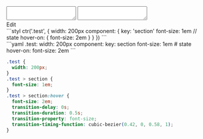 <div data-size="290" class="code-cont" data-example="state">
    <div class="code">
        <div class="code-wrap">
            <textarea id="stylus"></textarea>
            <textarea id="css"></textarea>
            <div class="edit-code">
                <span>Edit</span>
            </div>
        </div>
    </div>
</div>


<div data-size="290" data-examples="stylus"></div>
```styl
ctr('.test', {
  width: 200px
  component: {
    key: 'section'
    font-size: 1em
    // state
    hover-on: {
      font-size: 2em
    }
  }
})
```

<div data-size="290" data-examples="yaml"></div>
```yaml
.test:
  width: 200px
  component:
    key: section
    font-size: 1em
    # state
    hover-on:
      font-size: 2em
```

```css
.test {
  width: 200px;
}
.test > section {
  font-size: 1em;
}
.test > section:hover {
  font-size: 2em;
  transition-delay: 0s;
  transition-duration: 0.5s;
  transition-property: font-size;
  transition-timing-function: cubic-bezier(0.42, 0, 0.58, 1);
}
```
<div class="cf"></div>
